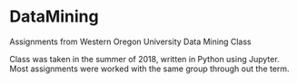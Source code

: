 # DataMining
Assignments from Western Oregon University Data Mining Class

Class was taken in the summer of 2018, written in Python using Jupyter. Most assignments were worked with the same group through out the term.
